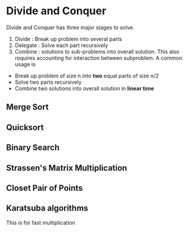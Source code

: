 # Divide and Conquer

Divide and Conquer has three major stages to solve.
1. Divide : Break up problem into several parts
2. Delegate : Solve each part recursively
3. Combine : solutions to sub-problems into overall solution. This also requires accounting for interaction between subproblem.
A common usage is 
- Break up problem of size n into **two** equal parts of size *n/2*
- Solve two parts recursively
- Combine two solutions into overall solution in **linear time**

## Merge Sort

## Quicksort

## Binary Search

## Strassen's Matrix Multiplication


## Closet Pair of Points

## **Karatsuba** algorithms
This is for fast multiplication

